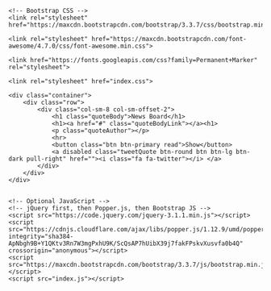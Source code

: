 <!doctype html>
<html lang="en">
  <head>
    <!-- Required meta tags -->
    <meta charset="utf-8">
    <meta name="viewport" content="width=device-width, initial-scale=1, shrink-to-fit=no">

    <!-- Bootstrap CSS --> 
    <link rel="stylesheet" href="https://maxcdn.bootstrapcdn.com/bootstrap/3.3.7/css/bootstrap.min.css">

    <link rel="stylesheet" href="https://maxcdn.bootstrapcdn.com/font-awesome/4.7.0/css/font-awesome.min.css">

    <link href="https://fonts.googleapis.com/css?family=Permanent+Marker" rel="stylesheet">

    <link rel="stylesheet" href="index.css">
  </head>
  <body>

    <div class="container">
        <div class="row">
            <div class="col-sm-8 col-sm-offset-2">
                <h1 class="quoteBody">News Board</h1>
                <h1><a href="#" class="quoteBodyLink"></a><h1>
                <p class="quoteAuthor"></p>
                <hr>
                <button class="btn btn-primary read">Show</button>
                <a disabled class="tweetQuote btn-round btn btn-lg btn-dark pull-right" href=""><i class="fa fa-twitter"></i> </a>
            </div>
        </div>
    </div>
  

    <!-- Optional JavaScript -->
    <!-- jQuery first, then Popper.js, then Bootstrap JS -->
    <script src="https://code.jquery.com/jquery-3.1.1.min.js"></script>
    <script src="https://cdnjs.cloudflare.com/ajax/libs/popper.js/1.12.9/umd/popper.min.js" integrity="sha384-ApNbgh9B+Y1QKtv3Rn7W3mgPxhU9K/ScQsAP7hUibX39j7fakFPskvXusvfa0b4Q" crossorigin="anonymous"></script>
    <script src="https://maxcdn.bootstrapcdn.com/bootstrap/3.3.7/js/bootstrap.min.js"></script>
    <script src="index.js"></script>
  </body>
</html>
